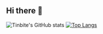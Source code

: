 ## Hi there 👋

![Tinbite's GitHub stats](https://github-readme-stats.vercel.app/api?username=Tinbite-A&show_icons=true&theme=tokyonight)
[![Top Langs](https://github-readme-stats.vercel.app/api/top-langs/?username=Tinbite-A)](https://github.com/Tinbite-A/github-readme-stats)
